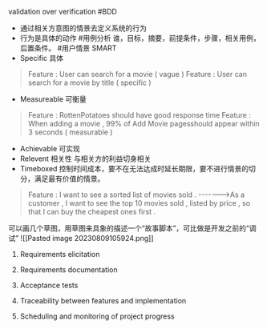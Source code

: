 validation over verification
#BDD 
- 通过相关方意图的情景去定义系统的行为
- 行为是具体的动作
#用例分析
谁，目标，摘要，前提条件，步骤，相关用例，后置条件。
#用户情景  SMART
- Specific  具体
>Feature : User can search for a movie ( vague )
>Feature : User can search for a movie by title ( specific )
- Measureable 可衡量
>Feature : RottenPotatoes should have good response time
>Feature : When adding a movie , 99% of Add Movie pagesshould appear within 3 seconds ( measurable )
- Achievable 可实现
- Relevent  相关性  与相关方的利益切身相关
- Timeboxed  控制时间成本，要不在无法达成时延长期限，要不进行情景的切分，满足最有价值的情景。

>Feature : I want to see a sorted list of movies sold .
>------->As a customer , I want to see the top 10 movies sold , listed by                    price , so that I can buy the cheapest ones first .

可以画几个草图，用草图来具象的描述一个“故事脚本”，可比做是开发之前的“调试”
![[Pasted image 20230809105924.png]]

1. Requirements elicitation

2. Requirements documentation

3. Acceptance tests

4. Traceability between features and implementation

5. Scheduling and monitoring of project progress